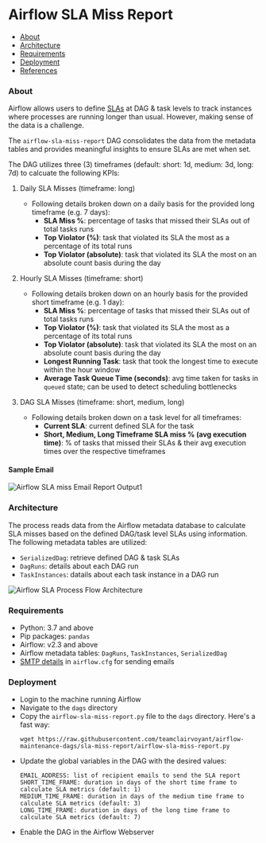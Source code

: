 # Airflow SLA Miss Report

  - [About](#about)
  - [Architecture](#architecture)
  - [Requirements](#requirements)
  - [Deployment](#deployment)
  - [References](#references)


### About
Airflow allows users to define [SLAs](https://github.com/teamclairvoyant/airflow-maintenance-dags/blob/teamclairvoyant/sla-miss-report/sla-miss-report/README.md) at DAG & task levels to track instances where processes are running longer than usual. However, making sense of the data is a challenge.

The `airflow-sla-miss-report` DAG consolidates the data from the metadata tables and provides meaningful insights to ensure SLAs are met when set.

The DAG utilizes three (3) timeframes (default: short: 1d, medium: 3d, long: 7d) to calcuate the following KPIs:

1. Daily SLA Misses (timeframe: long)
    - Following details broken down on a daily basis for the provided long timeframe (e.g. 7 days):
      - **SLA Miss %**: percentage of tasks that missed their SLAs out of total tasks runs
      - **Top Violator (%)**: task that violated its SLA the most as a percentage of its total runs
      - **Top Violator (absolute)**: task that violated its SLA the most on an absolute count basis during the day

2. Hourly SLA Misses (timeframe: short)
   - Following details broken down on an hourly basis for the provided short timeframe (e.g. 1 day):
      - **SLA Miss %**: percentage of tasks that missed their SLAs out of total tasks runs
      - **Top Violator (%)**: task that violated its SLA the most as a percentage of its total runs
      - **Top Violator (absolute)**: task that violated its SLA the most on an absolute count basis during the day
      - **Longest Running Task**: task that took the longest time to execute within the hour window
      - **Average Task Queue Time (seconds)**: avg time taken for tasks in `queued` state; can be used to detect scheduling bottlenecks

3. DAG SLA Misses (timeframe: short, medium, long)
    - Following details broken down on a task level for all timeframes:
      - **Current SLA**: current defined SLA for the task
      - **Short, Medium, Long Timeframe SLA miss % (avg execution time)**: % of tasks that missed their SLAs & their avg execution times over the respective timeframes

#### **Sample Email**
![Airflow SLA miss Email Report Output1](https://user-images.githubusercontent.com/32403237/193700720-24b88202-edae-4199-a7f3-0e46e54e0d5d.png)


### Architecture
The process reads data from the Airflow metadata database to calculate SLA misses based on the defined DAG/task level SLAs using information.
The following metadata tables are utilized:
- `SerializedDag`: retrieve defined DAG & task SLAs
- `DagRuns`: details about each DAG run
- `TaskInstances`: datails about each task instance in a DAG run

![Airflow SLA Process Flow Architecture](https://user-images.githubusercontent.com/8946659/191114560-2368e2df-916a-4f66-b1ac-b6cfe0b35a47.png)

### Requirements
- Python: 3.7 and above
- Pip packages: `pandas`
- Airflow: v2.3 and above
- Airflow metadata tables: `DagRuns`, `TaskInstances`, `SerializedDag`
- [SMTP details](https://airflow.apache.org/docs/apache-airflow/stable/howto/email-config.html#using-default-smtp) in `airflow.cfg` for sending emails

### Deployment
- Login to the machine running Airflow
- Navigate to the `dags` directory
- Copy the `airflow-sla-miss-report.py` file to the `dags` directory. Here's a fast way:
  ```
  wget https://raw.githubusercontent.com/teamclairvoyant/airflow-maintenance-dags/sla-miss-report/airflow-sla-miss-report.py
  ```
- Update the global variables in the DAG with the desired values:
  ```
  EMAIL_ADDRESS: list of recipient emails to send the SLA report
  SHORT_TIME_FRAME: duration in days of the short time frame to calculate SLA metrics (default: 1)
  MEDIUM_TIME_FRAME: duration in days of the medium time frame to calculate SLA metrics (default: 3)
  LONG_TIME_FRAME: duration in days of the long time frame to calculate SLA metrics (default: 7)
  ```
- Enable the DAG in the Airflow Webserver
